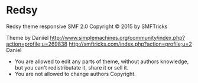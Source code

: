 # Redsy
Redsy theme responsive SMF 2.0
Copyright © 2015 by SMFTricks

Theme by Daniiel
http://www.simplemachines.org/community/index.php?action=profile;u=269838
http://smftricks.com/index.php?action=profile;u=2 Daniel
- You are allowed to edit any parts of theme, without authors knowledge, but you can't redistributate it, share it or sell it.
- You are not allowed to change authors Copyright.
